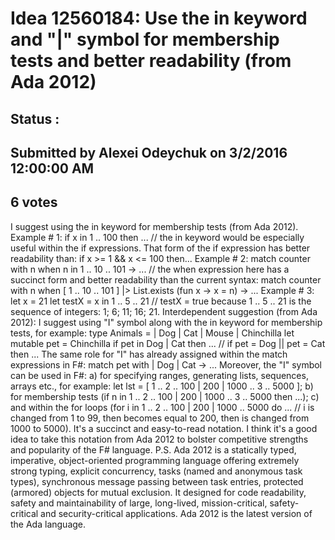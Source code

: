 # Idea 12560184: Use the in keyword and "|" symbol for membership tests and better readability (from Ada 2012) #

## Status : 

## Submitted by Alexei Odeychuk on 3/2/2016 12:00:00 AM

## 6 votes

I suggest using the in keyword for membership tests (from Ada 2012).
Example # 1:
if x in 1 .. 100 then ... // the in keyword would be especially useful within the if expressions. That form of the if expression has better readability than: if x >= 1 && x <= 100 then...
Example # 2:
match counter with n when n in 1 .. 10 .. 101 -> ... // the when expression here has a succinct form and better readability than the current syntax: match counter with n when [ 1 .. 10 .. 101 ] |> List.exists (fun x -> x = n) -> ...
Example # 3:
let x = 21
let testX = x in 1 .. 5 .. 21 // testX = true because 1 .. 5 .. 21 is the sequence of integers: 1; 6; 11; 16; 21.
Interdependent suggestion (from Ada 2012):
I suggest using "I" symbol along with the in keyword for membership tests, for example:
type Animals =
| Dog
| Cat
| Mouse
| Chinchilla
let mutable pet = Chinchilla
if pet in Dog | Cat then ... // if pet = Dog || pet = Cat then ...
The same role for "I" has already assigned within the match expressions in F#:
match pet with
| Dog | Cat -> ...
Moreover, the "I" symbol can be used in F#:
a) for specifying ranges, generating lists, sequences, arrays etc., for example: let lst = [ 1 .. 2 .. 100 | 200 | 1000 .. 3 .. 5000 ];
b) for membership tests (if n in 1 .. 2 .. 100 | 200 | 1000 .. 3 .. 5000 then ...);
c) and within the for loops (for i in 1 .. 2 .. 100 | 200 | 1000 .. 5000 do ... // i is changed from 1 to 99, then becomes equal to 200, then is changed from 1000 to 5000). It's a succinct and easy-to-read notation.
I think it's a good idea to take this notation from Ada 2012 to bolster competitive strengths and popularity of the F# language.
P.S. Ada 2012 is a statically typed, imperative, object-oriented programming language offering extremely strong typing, explicit concurrency, tasks (named and anonymous task types), synchronous message passing between task entries, protected (armored) objects for mutual exclusion. It designed for code readability, safety and maintainability of large, long-lived, mission-critical, safety-critical and security-critical applications. Ada 2012 is the latest version of the Ada language.




